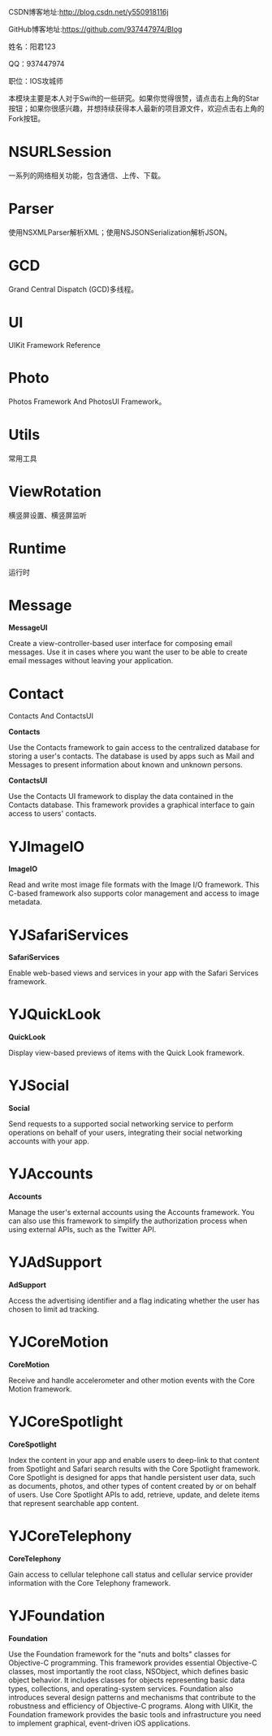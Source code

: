 CSDN博客地址:http://blog.csdn.net/y550918116j

GitHub博客地址:https://github.com/937447974/Blog

姓名：阳君123

QQ：937447974

职位：IOS攻城师

本模块主要是本人对于Swift的一些研究。如果你觉得很赞，请点击右上角的Star按钮；如果你很感兴趣，并想持续获得本人最新的项目源文件，欢迎点击右上角的Fork按钮。

# NSURLSession

一系列的网络相关功能，包含通信、上传、下载。

# Parser

使用NSXMLParser解析XML；使用NSJSONSerialization解析JSON。

# GCD

Grand Central Dispatch (GCD)多线程。

# UI

UIKit Framework Reference

# Photo

Photos Framework And PhotosUI Framework。

# Utils

常用工具

# ViewRotation

横竖屏设置、横竖屏监听

# Runtime

运行时

# Message

**MessageUI**

Create a view-controller-based user interface for composing email messages. Use it in cases where you want the user to be able to create email messages without leaving your application.

# Contact

Contacts And ContactsUI

**Contacts**

Use the Contacts framework to gain access to the centralized database for storing a user's contacts. The database is used by apps such as Mail and Messages to present information about known and unknown persons.

**ContactsUI**

Use the Contacts UI framework to display the data contained in the Contacts database. This framework provides a graphical interface to gain access to users' contacts.


# YJImageIO

**ImageIO**

Read and write most image file formats with the Image I/O framework. This C-based framework also supports color management and access to image metadata.

# YJSafariServices

**SafariServices**

Enable web-based views and services in your app with the Safari Services framework.

# YJQuickLook

**QuickLook**

Display view-based previews of items with the Quick Look framework.

# YJSocial

**Social**

Send requests to a supported social networking service to perform operations on behalf of your users, integrating their social networking accounts with your app.

# YJAccounts

**Accounts**

Manage the user's external accounts using the Accounts framework. You can also use this framework to simplify the authorization process when using external APIs, such as the Twitter API.

# YJAdSupport

**AdSupport**

Access the advertising identifier and a flag indicating whether the user has chosen to limit ad tracking.

# YJCoreMotion

**CoreMotion**

Receive and handle accelerometer and other motion events with the Core Motion framework.

# YJCoreSpotlight

**CoreSpotlight**

Index the content in your app and enable users to deep-link to that content from Spotlight and Safari search results with the Core Spotlight framework. Core Spotlight is designed for apps that handle persistent user data, such as documents, photos, and other types of content created by or on behalf of users. Use Core Spotlight APIs to add, retrieve, update, and delete items that represent searchable app content.

# YJCoreTelephony

**CoreTelephony**

Gain access to cellular telephone call status and cellular service provider information with the Core Telephony framework.

# YJFoundation

**Foundation**

Use the Foundation framework for the "nuts and bolts" classes for Objective-C programming. This framework provides essential Objective-C classes, most importantly the root class, NSObject, which defines basic object behavior. It includes classes for objects representing basic data types, collections, and operating-system services. Foundation also introduces several design patterns and mechanisms that contribute to the robustness and efficiency of Objective-C programs. Along with UIKit, the Foundation framework provides the basic tools and infrastructure you need to implement graphical, event-driven iOS applications.